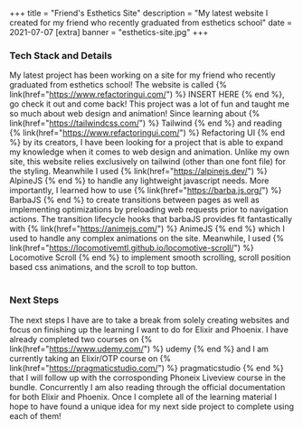 +++
title = "Friend's Esthetics Site"
description = "My latest website I created for my friend who recently graduated from esthetics school"
date = 2021-07-07
[extra]
banner = "esthetics-site.jpg"
+++

### Tech Stack and Details

My latest project has been working on a site for my friend who recently graduated from esthetics school! The website is called {% link(href="https://www.refactoringui.com/") %} INSERT HERE {% end %}, go check it out and come back! This project was a lot of fun and taught me so much about web design and animation! Since learning about {% link(href="https://tailwindcss.com/") %} Tailwind {% end %} and reading {% link(href="https://www.refactoringui.com/") %} Refactoring UI {% end %} by its creators, I have been looking for a project that is able to expand my knowledge when it comes to web design and animation. Unlike my own site, this website relies exclusively on tailwind (other than one font file) for the styling. Meanwhile I used {% link(href="https://alpinejs.dev/") %} AlpineJS {% end %} to handle any lightweight javascript needs. More importantly, I learned how to use {% link(href="https://barba.js.org/") %} BarbaJS {% end %} to create transitions between pages as well as implementing optimizations by preloading web requests prior to navigation actions. The transition lifecycle hooks that barbaJS provides fit fantastically with {% link(href="https://animejs.com/") %} AnimeJS {% end %} which I used to handle any complex animations on the site. Meanwhile, I used {% link(href="https://locomotivemtl.github.io/locomotive-scroll/") %} Locomotive Scroll {% end %} to implement smooth scrolling, scroll position based css animations, and the scroll to top button.<br><br>

### Next Steps

The next steps I have are to take a break from solely creating websites and focus on finishing up the learning I want to do for Elixir and Phoenix. I have already completed two courses on {% link(href="https://www.udemy.com/") %} udemy {% end %} and I am currently taking an Elixir/OTP course on {% link(href="https://pragmaticstudio.com/") %} pragmaticstudio {% end %} that I will follow up with the corrosponding Phoneix Liveview course in the bundle. Concurrently I am also reading through the official documentation for both Elixir and Phoenix. Once I complete all of the learning material I hope to have found a unique idea for my next side project to complete using each of them!